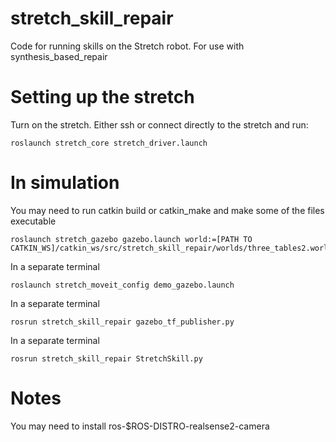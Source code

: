 # stretch_skill_repair

Code for running skills on the Stretch robot.
For use with synthesis_based_repair

# Setting up the stretch

Turn on the stretch.
Either ssh or connect directly to the stretch and run:
```shell
roslaunch stretch_core stretch_driver.launch
```

# In simulation
You may need to run catkin build or catkin_make and make some of the files executable
```shell
roslaunch stretch_gazebo gazebo.launch world:=[PATH TO CATKIN_WS]/catkin_ws/src/stretch_skill_repair/worlds/three_tables2.world
```

In a separate terminal
```shell
roslaunch stretch_moveit_config demo_gazebo.launch
```

In a separate terminal
```shell
rosrun stretch_skill_repair gazebo_tf_publisher.py
```

In a separate terminal
```shell
rosrun stretch_skill_repair StretchSkill.py
```
# Notes
You may need to install ros-$ROS-DISTRO-realsense2-camera
